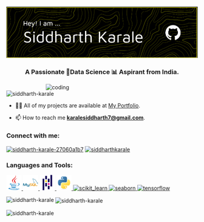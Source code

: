 ![Logo](https://github.com/siddharth-karale/siddharth-karale/blob/main/Yellow%20Banner.png)
<!-- <h1 align="center">Hi 👋, I'm Siddharth Karale</h1> -->
<h3 align="center">A Passionate 🎯Data Science 📊 Aspirant from India.</h3>

<img align="right" alt="coding" width="400" src="https://institute.careerguide.com/wp-content/uploads/2020/10/e426702edf874b181aced1e2fa5c6cde.gif">
 
<p align="left"> <img src="https://komarev.com/ghpvc/?username=siddharth-karale&label=Profile%20views&color=0e75b6&style=flat" alt="siddharth-karale" /> </p>

- 👨‍💻 All of my projects are available at [My Portfolio](https://siddharthkarale.notion.site/Siddharth-Karale-077f8cda53e8450baefc7ac14264b7b1).

- 📫 How to reach me **karalesiddharth7@gmail.com**.

<h3 align="left">Connect with me:</h3>
<p align="left">
<a href="https://linkedin.com/in/siddharth-karale-27060a1b7" target="blank"><img align="center" src="https://raw.githubusercontent.com/rahuldkjain/github-profile-readme-generator/master/src/images/icons/Social/linked-in-alt.svg" alt="siddharth-karale-27060a1b7" height="30" width="40" /></a>
<a href="https://kaggle.com/siddharthkarale" target="blank"><img align="center" src="https://raw.githubusercontent.com/rahuldkjain/github-profile-readme-generator/master/src/images/icons/Social/kaggle.svg" alt="siddharthkarale" height="30" width="40" /></a>
</p>

<h3 align="left">Languages and Tools:</h3>
<p align="left"> <a href="https://www.java.com" target="_blank" rel="noreferrer"> <img src="https://raw.githubusercontent.com/devicons/devicon/master/icons/java/java-original.svg" alt="java" width="40" height="40"/> </a> <a href="https://www.mysql.com/" target="_blank" rel="noreferrer"> <img src="https://raw.githubusercontent.com/devicons/devicon/master/icons/mysql/mysql-original-wordmark.svg" alt="mysql" width="40" height="40"/> </a> <a href="https://pandas.pydata.org/" target="_blank" rel="noreferrer"> <img src="https://raw.githubusercontent.com/devicons/devicon/2ae2a900d2f041da66e950e4d48052658d850630/icons/pandas/pandas-original.svg" alt="pandas" width="40" height="40"/> </a> <a href="https://www.python.org" target="_blank" rel="noreferrer"> <img src="https://raw.githubusercontent.com/devicons/devicon/master/icons/python/python-original.svg" alt="python" width="40" height="40"/> </a> <a href="https://scikit-learn.org/" target="_blank" rel="noreferrer"> <img src="https://upload.wikimedia.org/wikipedia/commons/0/05/Scikit_learn_logo_small.svg" alt="scikit_learn" width="40" height="40"/> </a> <a href="https://seaborn.pydata.org/" target="_blank" rel="noreferrer"> <img src="https://seaborn.pydata.org/_images/logo-mark-lightbg.svg" alt="seaborn" width="40" height="40"/> </a> <a href="https://www.tensorflow.org" target="_blank" rel="noreferrer"> <img src="https://www.vectorlogo.zone/logos/tensorflow/tensorflow-icon.svg" alt="tensorflow" width="40" height="40"/> </a> </p>

<p><img align="left" src="https://github-readme-stats.vercel.app/api/top-langs?username=siddharth-karale&show_icons=true&locale=en&layout=compact" alt="siddharth-karale" /></p>

<p>&nbsp;<img align="center" src="https://github-readme-stats.vercel.app/api?username=siddharth-karale&show_icons=true&locale=en" alt="siddharth-karale" /></p>

<p><img align="center" src="https://github-readme-streak-stats.herokuapp.com/?user=siddharth-karale&" alt="siddharth-karale" /></p>

